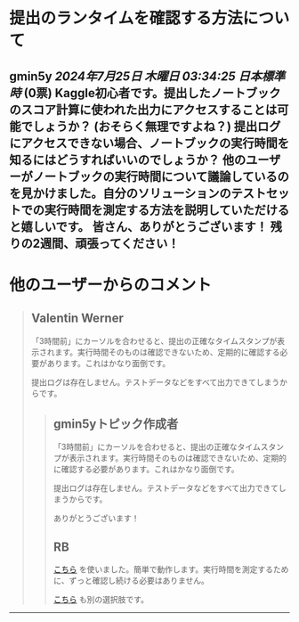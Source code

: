 # 提出のランタイムを確認する方法について

**gmin5y** *2024年7月25日 木曜日 03:34:25 日本標準時* (0票)
Kaggle初心者です。提出したノートブックのスコア計算に使われた出力にアクセスすることは可能でしょうか？ (おそらく無理ですよね？) 提出ログにアクセスできない場合、ノートブックの実行時間を知るにはどうすればいいのでしょうか？ 他のユーザーがノートブックの実行時間について議論しているのを見かけました。自分のソリューションのテストセットでの実行時間を測定する方法を説明していただけると嬉しいです。
皆さん、ありがとうございます！ 残りの2週間、頑張ってください！
---
# 他のユーザーからのコメント
> ## Valentin Werner
> 
> 「3時間前」にカーソルを合わせると、提出の正確なタイムスタンプが表示されます。実行時間そのものは確認できないため、定期的に確認する必要があります。これはかなり面倒です。
> 
> 提出ログは存在しません。テストデータなどをすべて出力できてしまうからです。
> 
> 
> 
> > ## gmin5yトピック作成者
> > 
> > 
> > 「3時間前」にカーソルを合わせると、提出の正確なタイムスタンプが表示されます。実行時間そのものは確認できないため、定期的に確認する必要があります。これはかなり面倒です。
> > 
> > 提出ログは存在しません。テストデータなどをすべて出力できてしまうからです。
> > 
> > ありがとうございます！
> > 
> > 
> > 
> > ## RB
> > 
> > [こちら](https://www.kaggle.com/c/riiid-test-answer-prediction/discussion/201047) を使いました。簡単で動作します。実行時間を測定するために、ずっと確認し続ける必要はありません。
> > 
> > [こちら](https://www.kaggle.com/code/cpmpml/submission-timing) も別の選択肢です。
> > 
> > 
> > 
---

